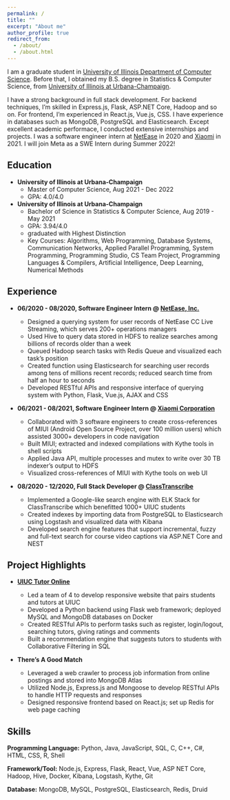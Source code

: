 ```yaml
---
permalink: /
title: ""
excerpt: "About me"
author_profile: true
redirect_from: 
  - /about/
  - /about.html
---
```


I am a graduate student in [University of Illinois Department of Computer Science](https://cs.illinois.edu/). Before that, I obtained my B.S. degree in Statistics & Computer Science, from [University of Illinois at Urbana-Champaign](https://illinois.edu/). 

I have a strong background in full stack development. For backend techniques, I’m skilled in Express.js, Flask, ASP.NET Core, Hadoop and so on. For frontend, I’m experienced in React.js, Vue.js, CSS. I have experience in databases such as MongoDB, PostgreSQL and Elasticsearch. Except excellent academic performace, I conducted extensive internships and projects. I was a software engineer intern at [NetEase](https://www.linkedin.com/company/netease/) in 2020 and [Xiaomi](https://www.linkedin.com/company/xiaomi-technology/) in 2021. I will join Meta as a SWE Intern during Summer 2022!

Education
------
<!-- ### Education -->
  * **University of Illinois at Urbana-Champaign**
    * Master of Computer Science, Aug 2021 - Dec 2022
    * GPA: 4.0/4.0
  * **University of Illinois at Urbana-Champaign**
    * Bachelor of Science in Statistics & Computer Science, Aug 2019 - May 2021
    * GPA: 3.94/4.0
    * graduated with Highest Distinction
    * Key Courses: Algorithms, Web Programming, Database Systems, Communication Networks, Applied Parallel Programming, System Programming, Programming Studio, CS Team Project, Programming Languages & Compilers, Artificial Intelligence, Deep Learning, Numerical Methods

Experience
------
  * **06/2020 - 08/2020, Software Engineer Intern @ [NetEase, Inc.](https://www.linkedin.com/company/netease/)**
    * Designed a querying system for user records of NetEase CC Live Streaming, which serves 200+ operations managers
    * Used Hive to query data stored in HDFS to realize searches among billions of records older than a week
    * Queued Hadoop search tasks with Redis Queue and visualized each task’s position
    * Created function using Elasticsearch for searching user records among tens of millions recent records; reduced search time from half an hour to seconds
    * Developed RESTful APIs and responsive interface of querying system with Python, Flask, Vue.js, AJAX and CSS

  * **06/2021 - 08/2021, Software Engineer Intern @ [Xiaomi Corporation](https://www.linkedin.com/company/xiaomi-technology/)**
    * Collaborated with 3 software engineers to create cross-references of MIUI (Android Open Source Project, over 100 million users) which assisted 3000+ developers in code navigation
    * Built MIUI; extracted and indexed compilations with Kythe tools in shell scripts
    * Applied Java API, multiple processes and mutex to write over 30 TB indexer’s output to HDFS
    * Visualized cross-references of MIUI with Kythe tools on web UI

  * **08/2020 - 12/2020, Full Stack Developer @ [ClassTranscribe](https://classtranscribe.illinois.edu/)**
    * Implemented a Google-like search engine with ELK Stack for ClassTranscribe which benefitted 1000+ UIUC students
    * Created indexes by importing data from PostgreSQL to Elasticsearch using Logstash and visualized data with Kibana
    * Developed search engine features that support incremental, fuzzy and full-text search for course video captions via
ASP.NET Core and NEST


Project Highlights
------
* **[UIUC Tutor Online](https://uiuctutor.web.illinois.edu/x/)**
  * Led a team of 4 to develop responsive website that pairs students and tutors at UIUC
  * Developed a Python backend using Flask web framework; deployed MySQL and MongoDB databases on Docker
  * Created RESTful APIs to perform tasks such as register, login/logout, searching tutors, giving ratings and comments
  * Built a recommendation engine that suggests tutors to students with Collaborative Filtering in SQL

* **There’s A Good Match**
  * Leveraged a web crawler to process job information from online postings and stored into MongoDB Atlas
  * Utilized Node.js, Express.js and Mongoose to develop RESTful APIs to handle HTTP requests and responses
  * Designed responsive frontend based on React.js; set up Redis for web page caching
  
Skills
------
**Programming Language:** Python, Java, JavaScript, SQL, C, C++, C#, HTML, CSS, R, Shell

**Framework/Tool:** Node.js, Express, Flask, React, Vue, ASP NET Core, Hadoop, Hive, Docker, Kibana, Logstash, Kythe, Git

**Database:** MongoDB, MySQL, PostgreSQL, Elasticsearch, Redis, Druid
